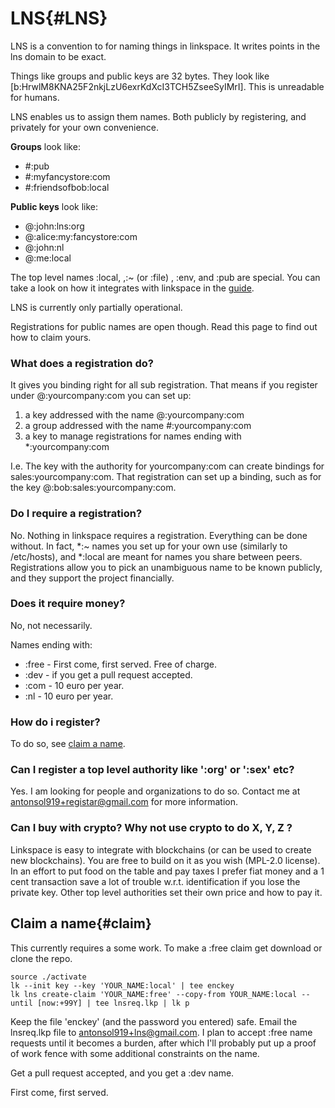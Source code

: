 # LNS{#LNS}

LNS is a convention to for naming things in linkspace.
It writes points in the lns domain to be exact.  

Things like groups and public keys are 32 bytes. They look like [b:HrwlM8KNA25F2nkjLzU6exrKdXcI3TCH5ZseeSyIMrI].
This is unreadable for humans.

LNS enables us to assign them names.
Both publicly by registering, and privately for your own convenience.  

**Groups** look like:  

- \#:pub
- \#:myfancystore:com
- \#:friendsofbob:local

**Public keys** look like:

- @:john:lns:org
- @:alice:my:fancystore:com
- @:john:nl
- @:me:local

The top level names :local, ,:~ (or :file) , :env, and :pub are special.
You can take a look on how it integrates with linkspace in the [guide](./docs/guide/index.html#ABELNS).

LNS is currently only partially operational.

Registrations for public names are open though.
Read this page to find out how to claim yours.

### What does a registration do?

It gives you binding right for all sub registration.
That means if you register under @:yourcompany:com you can set up:

1) a key addressed with the name @:yourcompany:com
1) a group addressed with the name #:yourcompany:com
1) a key to manage registrations for names ending with *:yourcompany:com

I.e. The key with the authority for yourcompany:com can create bindings for sales:yourcompany:com.
That registration can set up a binding, such as for the key @:bob:sales:yourcompany:com.

### Do I require a registration?

No.
Nothing in linkspace requires a registration.
Everything can be done without.
In fact, \*:~ names you set up for your own use (similarly to /etc/hosts), and \*:local are meant for names you share between peers.
Registrations allow you to pick an unambiguous name to be known publicly, and they support the project financially.

### Does it require money?

No, not necessarily.

Names ending with:

- :free - First come, first served. Free of charge.
- :dev - if you get a pull request accepted.
- :com - 10 euro per year.
- :nl - 10 euro per year.

### How do i register?

To do so, see [claim a name](#claim).

### Can I register a top level authority like ':org' or ':sex' etc?

Yes. I am looking for people and organizations to do so.
Contact me at <antonsol919+registar@gmail.com> for more information.

### Can I buy with crypto? Why not use crypto to do X, Y, Z ?

Linkspace is easy to integrate with blockchains (or can be used to create new blockchains).
You are free to build on it as you wish (MPL-2.0 license).
In an effort to put food on the table and pay taxes I prefer fiat money and a 1 cent transaction save a lot of trouble w.r.t. identification if you lose the private key.
Other top level authorities set their own price and how to pay it.

## Claim a name{#claim}

This currently requires a some work.
To make a :free claim get download or clone the repo.

```terminal
source ./activate
lk --init key --key 'YOUR_NAME:local' | tee enckey
lk lns create-claim 'YOUR_NAME:free' --copy-from YOUR_NAME:local --until [now:+99Y] | tee lnsreq.lkp | lk p
```

Keep the file 'enckey' (and the password you entered) safe.
Email the lnsreq.lkp file to <antonsol919+lns@gmail.com>.
I plan to accept :free name requests until it becomes a burden,
 after which I'll probably put up a proof of work fence with some additional constraints on the name.

Get a pull request accepted, and you get a :dev name.

First come, first served.
